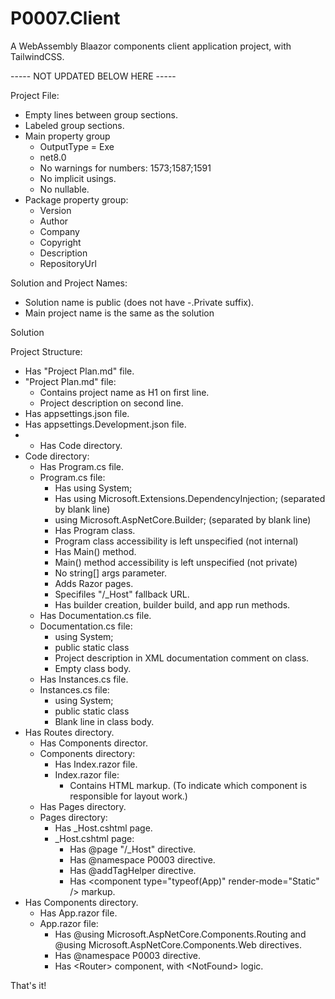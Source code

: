 # P0007.Client
A WebAssembly Blaazor components client application project, with TailwindCSS.

----- NOT UPDATED BELOW HERE -----

Project File:

* Empty lines between group sections.
* Labeled group sections.
* Main property group
	* OutputType = Exe
	* net8.0
	* No warnings for numbers: 1573;1587;1591
	* No implicit usings.
	* No nullable.
* Package property group:
	* Version
	* Author
	* Company
	* Copyright
	* Description
	* RepositoryUrl


Solution and Project Names:

* Solution name is public (does not have -.Private suffix).
* Main project name is the same as the solution


Solution


Project Structure:

* Has "Project Plan.md" file.
* "Project Plan.md" file:
	* Contains project name as H1 on first line.
	* Project description on second line.
* Has appsettings.json file.
* Has appsettings.Development.json file.
* * Has Code directory.
* Code directory:
	* Has Program.cs file.
	* Program.cs file:
		* Has using System;
		* Has using Microsoft.Extensions.DependencyInjection; (separated by blank line)
		* using Microsoft.AspNetCore.Builder; (separated by blank line)
		* Has Program class.
		* Program class accessibility is left unspecified (not internal)
		* Has Main() method.
		* Main() method accessibility is left unspecified (not private)
		* No string[] args parameter.
		* Adds Razor pages.
		* Specifiles "/_Host" fallback URL.
		* Has builder creation, builder build, and app run methods.
	* Has Documentation.cs file.
	* Documentation.cs file:
		* using System;
		* public static class
		* Project description in XML documentation comment on class.
		* Empty class body.
	* Has Instances.cs file.
	* Instances.cs file:
		* using System;
		* public static class
		* Blank line in class body.
* Has Routes directory.
	* Has Components director.
	* Components directory:
		* Has Index.razor file.
		* Index.razor file:
			* Contains HTML markup. (To indicate which component is responsible for layout work.)
	* Has Pages directory.
	* Pages directory:
		* Has _Host.cshtml page.
		* _Host.cshtml page:
			* Has @page "/_Host" directive.
			* Has @namespace P0003 directive.
			* Has @addTagHelper directive.
			* Has \<component type="typeof(App)" render-mode="Static" /> markup.
* Has Components directory.
	* Has App.razor file.
	* App.razor file:
		* Has @using Microsoft.AspNetCore.Components.Routing and @using Microsoft.AspNetCore.Components.Web directives.
		* Has @namespace P0003 directive.
		* Has \<Router> component, with \<NotFound> logic.

That's it!